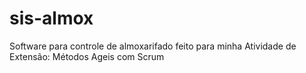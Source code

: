 # sis-almox
Software para controle de almoxarifado feito para minha Atividade de Extensão: Métodos Ageis com Scrum
